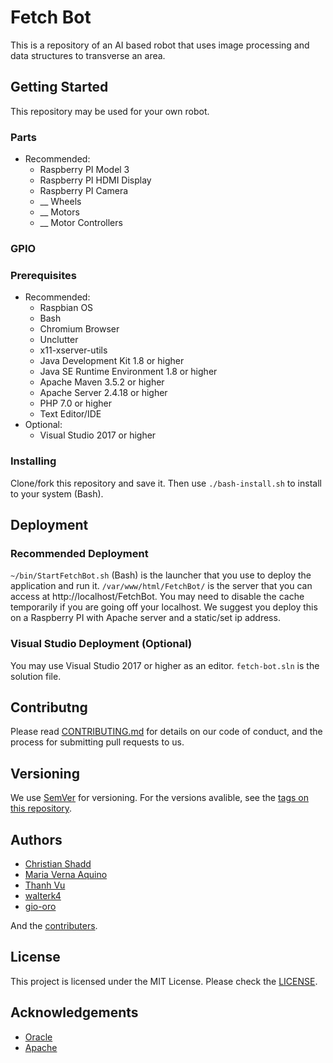 # Fetch Bot
This is a repository of an AI based robot that uses image processing and data structures to transverse an area.

## Getting Started
This repository may be used for your own robot.

### Parts
* Recommended:
    - Raspberry PI Model 3
    - Raspberry PI HDMI Display
    - Raspberry PI Camera
    - __ Wheels
    - __ Motors
    - __ Motor Controllers

### GPIO

### Prerequisites
* Recommended:
    - Raspbian OS
    - Bash
    - Chromium Browser
    - Unclutter
    - x11-xserver-utils
	- Java Development Kit 1.8 or higher
	- Java SE Runtime Environment 1.8 or higher
	- Apache Maven 3.5.2 or higher
    - Apache Server 2.4.18 or higher
    - PHP 7.0 or higher
	- Text Editor/IDE
* Optional:
	- Visual Studio 2017 or higher

### Installing
Clone/fork this repository and save it. Then use ``./bash-install.sh`` to install to your system (Bash).

## Deployment

### Recommended Deployment
``~/bin/StartFetchBot.sh`` (Bash) is the launcher that you use to deploy the application and run it. ``/var/www/html/FetchBot/`` is the server that you can access at http://localhost/FetchBot. You may need to disable the cache temporarily if you are going off your localhost. We suggest you deploy this on a Raspberry PI with Apache server and a static/set ip address.

### Visual Studio Deployment (Optional)
You may use Visual Studio 2017 or higher as an editor. ``fetch-bot.sln`` is the solution file.

## Contributng
Please read [CONTRIBUTING.md](CONTRIBUTING.md) for details on our code of conduct, and the process for submitting pull requests to us.

## Versioning
We use [SemVer](http://semver.org/) for versioning. For the versions avalible, see the [tags on this repository](https://github.com/cshadd/fetch-bot/tags).

## Authors
* [Christian Shadd](https://github.com/cshadd)
* [Maria Verna Aquino](https://github.com/anrev09)
* [Thanh Vu](https://github.com/Vu-Thanh)
* [walterk4](https://github.com/walterk4)
* [gio-oro](https://github.com/gio-oro)

And the [contributers](https://github.com/cshadd/fetch-bot/graphs/contributors).

## License
This project is licensed under the MIT License. Please check the [LICENSE](LICENSE).

## Acknowledgements
* [Oracle](https://www.oracle.com/)
* [Apache](https://www.apache.org/)
